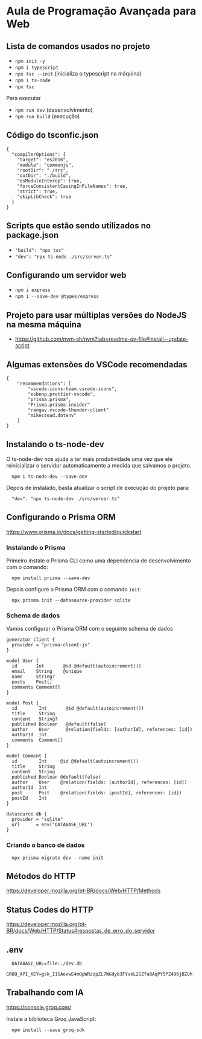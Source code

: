 # Aula de Programação Avançada para Web

## Lista de comandos usados no projeto  

- `npm init -y`
- `npm i typescript`
- `npx tsc --init` (inicializa o typescript na máquina)
- `npm i ts-node`
- `npx tsc`

Para executar
- `npm run dev` (desenvolvimento)
- `npm run build` (execução)

## Código do tsconfic.json

```
{  
  "compilerOptions": {  
    "target": "es2016",                           
    "module": "commonjs",                               
    "rootDir": "./src",                                 
    "outDir": "./build",  
    "esModuleInterop": true,                               
    "forceConsistentCasingInFileNames": true,            
    "strict": true,                                       
    "skipLibCheck": true                              
  }  
}  
```

## Scripts que estão sendo utilizados no package.json

- `"build": "npx tsc"`
- `"dev": "npx ts-node ./src/server.ts"`

## Configurando um servidor web

- `npm i express`
- `npm i --save-dev @types/express`

## Projeto para usar múltiplas versões do NodeJS na mesma máquina

- https://github.com/nvm-sh/nvm?tab=readme-ov-file#install--update-script

## Algumas extensões do VSCode recomendadas

```
{
    "recommendations": [
        "vscode-icons-team.vscode-icons",
        "esbenp.prettier-vscode",
        "prisma.prisma",
        "Prisma.prisma-insider"
        "rangav.vscode-thunder-client"
        "mikestead.dotenv"
    ]
}
```

## Instalando o ts-node-dev

O ts-node-dev nos ajuda a ter mais produtividade uma vez que ele reinicializar o servidor automaticamente a medida que salvamos o projeto.

```
  npm i ts-node-dev --save-dev
```

Depois de instalado, basta atualizar o script de execução do projeto para:

```
  "dev": "npx ts-node-dev ./src/server.ts"
```

## Configurando o Prisma ORM

https://www.prisma.io/docs/getting-started/quickstart

### Instalando o Prisma

Primeiro instale o Prisma CLI como uma dependencia de desenvolvimento com o comando:

```
  npm install prisma --save-dev
```

Depois configure o Prisma ORM com o comando `init`:
```
  npx prisma init --datasource-provider sqlite
```

### Schema de dados

Vamos configurar o Prisma ORM com o seguinte schema de dados

```
generator client {
  provider = "prisma-client-js"
}

model User {
  id       Int       @id @default(autoincrement())
  email    String    @unique
  name     String?
  posts    Post[]
  comments Comment[]
}

model Post {
  id        Int       @id @default(autoincrement())
  title     String
  content   String?
  published Boolean   @default(false)
  author    User      @relation(fields: [authorId], references: [id])
  authorId  Int
  comments  Comment[]
}

model Comment {
  id        Int     @id @default(autoincrement())
  title     String
  content   String
  published Boolean @default(false)
  author    User    @relation(fields: [authorId], references: [id])
  authorId  Int
  post      Post    @relation(fields: [postId], references: [id])
  postId    Int
}

datasource db {
  provider = "sqlite"
  url      = env("DATABASE_URL")
}

```

### Criando o banco de dados

```
  npx prisma migrate dev --name init
```

## Métodos do HTTP

https://developer.mozilla.org/pt-BR/docs/Web/HTTP/Methods

## Status Codes do HTTP

https://developer.mozilla.org/pt-BR/docs/Web/HTTP/Status#respostas_de_erro_do_servidor

## .env

```
  DATABASE_URL=file:./dev.db
  GROQ_API_KEY=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
```
  
## Trabalhando com IA

https://console.groq.com/

Instale a biblioteca Groq JavaScript:

```
  npm install --save groq-sdk
```

